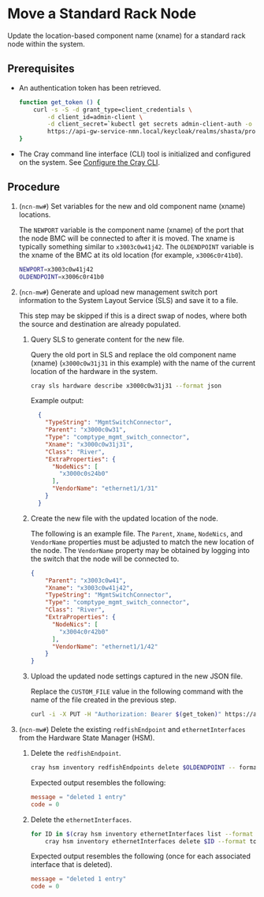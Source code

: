 # Move a Standard Rack Node

Update the location-based component name (xname) for a standard rack node within the system.

## Prerequisites

- An authentication token has been retrieved.

    ```bash
    function get_token () {
        curl -s -S -d grant_type=client_credentials \
            -d client_id=admin-client \
            -d client_secret=`kubectl get secrets admin-client-auth -o jsonpath='{.data.client-secret}' | base64 -d` \
            https://api-gw-service-nmn.local/keycloak/realms/shasta/protocol/openid-connect/token | jq -r '.access_token'
    }
    ```

- The Cray command line interface \(CLI\) tool is initialized and configured on the system.
  See [Configure the Cray CLI](../configure_cray_cli.md).

## Procedure

1. (`ncn-mw#`) Set variables for the new and old component name (xname) locations.

    The `NEWPORT` variable is the component name (xname) of the port that the node BMC will be connected to after it is moved.
    The xname is typically something similar to `x3003c0w41j42`. The `OLDENDPOINT` variable is the xname of the BMC at its old
    location (for example, `x3006c0r41b0`).

    ```bash
    NEWPORT=x3003c0w41j42
    OLDENDPOINT=x3006c0r41b0
    ```

1. (`ncn-mw#`) Generate and upload new management switch port information to the System Layout Service \(SLS\) and save it to a file.

    This step may be skipped if this is a direct swap of nodes, where both the source and destination are already populated.

    1. Query SLS to generate content for the new file.

        Query the old port in SLS and replace the old component name (xname) \(`x3000c0w31j31` in this example\) with the name of the current location of the hardware in the system.

        ```bash
        cray sls hardware describe x3000c0w31j31 --format json
        ```

        Example output:

        ```json
          {
            "TypeString": "MgmtSwitchConnector",
            "Parent": "x3000c0w31",
            "Type": "comptype_mgmt_switch_connector",
            "Xname": "x3000c0w31j31",
            "Class": "River",
            "ExtraProperties": {
              "NodeNics": [
                "x3000c0s24b0"
              ],
              "VendorName": "ethernet1/1/31"
            }
          }
        ```

    1. Create the new file with the updated location of the node.

        The following is an example file. The `Parent`, `Xname`, `NodeNics`, and `VendorName` properties must be
        adjusted to match the new location of the node. The `VendorName` property may be obtained by logging into
        the switch that the node will be connected to.

        ```json
        {
            "Parent": "x3003c0w41",
            "Xname": "x3003c0w41j42",
            "TypeString": "MgmtSwitchConnector",
            "Type": "comptype_mgmt_switch_connector",
            "Class": "River",
            "ExtraProperties": {
              "NodeNics": [
                "x3004c0r42b0"
              ],
              "VendorName": "ethernet1/1/42"
            }
        }
        ```

    1. Upload the updated node settings captured in the new JSON file.

        Replace the `CUSTOM_FILE` value in the following command with the name of the file created in the previous step.

        ```bash
        curl -i -X PUT -H "Authorization: Bearer $(get_token)" https://api-gw-service-nmn.local/apis/sls/v1/hardware/$NEWPORT -d @CUSTOM_FILE
        ```

1. (`ncn-mw#`) Delete the existing `redfishEndpoint` and `ethernetInterfaces` from the Hardware State Manager \(HSM\).

    1. Delete the `redfishEndpoint`.

        ```bash
        cray hsm inventory redfishEndpoints delete $OLDENDPOINT -- format toml
        ```

        Expected output resembles the following:

        ```toml
        message = "deleted 1 entry"
        code = 0
        ```

    1. Delete the `ethernetInterfaces`.

        ```bash
        for ID in $(cray hsm inventory ethernetInterfaces list --format json | jq -r ".[] | select(.ComponentID==\"$OLDENDPOINT\").ID"); do
            cray hsm inventory ethernetInterfaces delete $ID --format toml; done
        ```

        Expected output resembles the following (once for each associated interface that is deleted).

        ```toml
        message = "deleted 1 entry"
        code = 0
        ```
